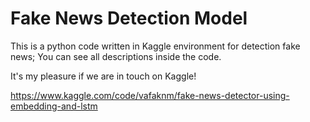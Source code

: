 # Fake News Detection Model
This is a python code written in Kaggle environment for detection fake news; You can see all descriptions inside the code.

It's my pleasure if we are in touch on Kaggle!

https://www.kaggle.com/code/vafaknm/fake-news-detector-using-embedding-and-lstm
